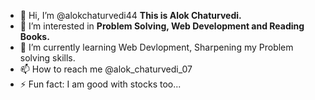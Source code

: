 - 👋 Hi, I’m @alokchaturvedi44 <b>This is Alok Chaturvedi.</b>
- 👀 I’m interested in <b>Problem Solving, Web Development and Reading Books.</b>
- 🌱 I’m currently learning Web Devlopment, Sharpening my Problem solving skills.
- 📫 How to reach me @alok_chaturvedi_07
- ⚡ Fun fact: I am good with stocks too...

<!---
alokchaturvedi44/alokchaturvedi44 is a ✨ special ✨ repository because its `README.md` (this file) appears on your GitHub profile.
You can click the Preview link to take a look at your changes.
--->
